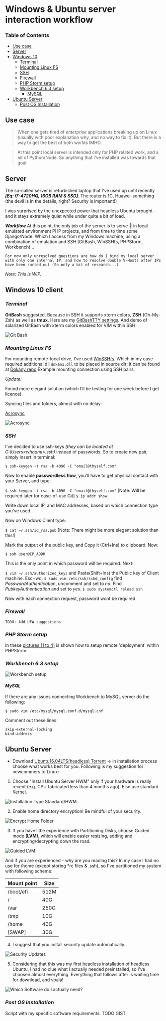# Windows & Ubuntu server interaction workflow

### Table of Contents
- [Use case](#use-case)
- [Server](#server)
- [Windows 10](#win10)
  * [Terminal](#terminal)
  * [Mounting Linux FS](#mounting-linux-fs)
  * [SSH](#ssh)
  * [Firewall](#firewall)
  * [PHP Storm setup](#php-storm-setup)
  * [Workbench 6.3 setup](#workbench-6.3-setup)
    + [MySQL](#mysql)
- [Ubuntu Server](#ubuntu-server)
  * [Post OS Installation](#post-os-installation)
  




<!-- toc -->

## Use case
> When one gets tired of _enterprise_ applications breaking up on Linux (usually with poor explanation why, and no way to fix it). But there is a way to get the best of both worlds IMHO.

> At this point local server is intended only for PHP related work, and a bit of Python/Node. So anything that I've installed was towards that goal.


## Server
The so-called server is refurbished laptop that I've used up until recently _**[Eq: i7-4720HQ, 16GB RAM & SSD]**_. The router is 1G, Huawei-something (the devil is in the details, right? Security is important!)

I was surprised by the unexpected power that headless Ubuntu brought - and it stays extremely quiet while under quite a bit of load.

_**Workflow**_
    At this point, the only job of the server is to serve :troll: in local emulated environment PHP projects, and from time to time some Django/Node. Which I access from my Windows machine, using a combination of emulation and SSH (GitBash, WinSSHfs, PHPStorm, Workbench)...

    For now only unresolved questions are how do I bind my local server with only one internal IP, and how to resolve double V-Hosts after IPs have been sorted out (So only a bit of research...)

*Note: This is WIP.*

## Windows 10 client


### *Terminal* 

**GitBash** suggested. Because in SSH it supports xterm colors, **ZSH** (Oh-My-Zsh) as well as **tmux**. Here are my [GitBashTTY settings](https://gist.github.com/l3xq/07aebaad79e51ed28756e9a4dc2a8012). And demo of solarized GitBash with xterm colors enabled for VIM within SSH:


![Git Bash][git-bash-gif]


### *Mounting Linux FS*


For mounting remote-local drive, I've used [WinSSHfs](https://github.com/Foreveryone-cz/win-sshfs/releases). Which in my case required additional dll `dokan1.dll` to be placed in source dir; it can be found at [Dokany repo](https://github.com/dokan-dev/dokany/releases)
Example mounting connection using SSH pairs.

_Update:_ 


Found more elegant solution (which I'll be testing for one week before I get licence).


Syncing files and folders, almost with no delay:


[Acrosync](https://acrosync.com/home.html) 


![Acrosync][acrosync]


### *SSH*


I've decided to use ssh-keys _(they can be located at C:\Users\<whoami>\.ssh)_ instead of passwords. So to create new pair, simply insert in terminal:


`$ ssh-keygen -t rsa -b 4096 -C "email@thyself.com"`


Now to enable **passwordless flow**, you'll have to get physical contact with your Server, and type:


`$ ssh-keygen -t rsa -b 4096 -C "email@thyself.com"`    [Note: Will be required later for ease-of-use Git]
`$ ip addr show`


Write down local IP, and MAC addresses, based on which connection type you've used.

Now on Windows Client type:


`$ cat ~/.ssh/id_rsa.pub`    [Note: There might be more elegant solution than this!]


Mark the output of the public key, and Copy it (Ctrl+Ins) to clipboard. Now:


`$ ssh user@IP_ADDR`


This is the only point in which password will be required. Next:


`$ vim ~/.ssh/authorized_keys` and Paste(Shift+Ins) the Public key of Client machine. Esc+wq.
`$ sudo vim /etc/ssh/sshd_config` find _PasswordAuthentication_, uncomment and set to _no_. Find _PubkeyAuthentication_ and set to _yes_.
`$ sudo systemctl reload ssh`


Now with each connection request, password wont be required.


### *Firewall*


    TODO: Add UFW suggestions


### *PHP Storm setup*


In these [pictures (1 to 4)](https://github.com/l3xq/DevDocs/blob/master/ext/pics_PHPStorm_WBench) is shown how to setup remote 'deployment' within PHPStorm.


### *Workbench 6.3 setup*


![Workbench setup][workbench]


#### *MySQL*


If there are any issues connecting Workbench to MySQL server do the following:


`$ sudo vim /etc/mysql/mysql.conf.d/mysql.cnf`

Comment out these lines:
```
skip-external-locking
bind-address
```


## Ubuntu Server


* Download [Ubuntu16.04LTS(headless) Torrent](http://releases.ubuntu.com/16.04/ubuntu-16.04.3-server-amd64.iso.torrent?_ga=2.93931348.89627716.1518119172-582049912.1518119172) -> in installation process choose what works best for you. Following is my suggestion for newcommers to Linux:

1. Choose "Install Ubuntu Server HWM" only if your hardware is really recent (e.g. CPU fabricated less than 4 months ago). Else use standard Kernel.


![Installation Type Standard/HWM][install-type]


2. Enable home directory encryption! Be mindful of your security.


![Encrypt Home Folder][encrypt-home]


3. If you have little experience with Partitioning Disks, choose Guided mode **(LVM)**, which will enable easier resizing, adding and encrypting/decrypting down the road. 


![Guided LVM][part-disks]


And if you are experienced - why are you reading this? In my case I had no use for /home (except storing \*rc files & .ssh), so I've partitioned my system with following scheme:

 Mount point  |  Size
 -------------|-------------
 /boot/efi    |  512M
 /            |  40G
 /var         |  250G
 /tmp         |  10G
 /home        |  40G
 [SWAP]       |  30G

4. I suggest that you install security update automatically.


![Security Updates][sec-updates]


5. Considering that this was my first headless installation of headless Ubuntu, I had no clue what I actually needed preinstalled, so I've choosen almost everything. Everything that follows after is waiting time for download, and voala!


![Which Software do I actually need?][soft-select]


### *Post OS Installation*


Script with my specific software requirements. TODO GIST




[install-type]: https://github.com/l3xq/DevDocs/blob/master/ext/pics_UbuntuServer/1.PNG
[encrypt-home]: https://github.com/l3xq/DevDocs/blob/master/ext/pics_UbuntuServer/2.PNG
[part-disks]: https://github.com/l3xq/DevDocs/blob/master/ext/pics_UbuntuServer/3.PNG
[sec-updates]: https://github.com/l3xq/DevDocs/blob/master/ext/pics_UbuntuServer/4.PNG
[soft-select]: https://github.com/l3xq/DevDocs/blob/master/ext/pics_UbuntuServer/5.PNG

[git-bash-gif]: https://github.com/l3xq/DevDocs/blob/master/ext/GitBash.gif
[workbench]: https://github.com/l3xq/DevDocs/blob/master/ext/pics_PHPStorm_WBench/wb-connect.PNG
[acrosync]: https://github.com/l3xq/DevDocs/blob/master/ext/acrosync.png